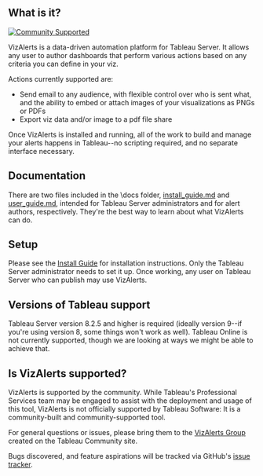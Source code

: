## What is it?
[![Community Supported](https://img.shields.io/badge/Support%20Level-Community%20Supported-457387.svg)](https://www.tableau.com/support-levels-it-and-developer-tools)

VizAlerts is a data-driven automation platform for Tableau Server. It allows any user to author dashboards that perform various actions based on any criteria you can define in your viz.

Actions currently supported are:

* Send email to any audience, with flexible control over who is sent what, and the ability to embed or attach images of your visualizations as PNGs or PDFs
* Export viz data and/or image to a pdf file share

Once VizAlerts is installed and running, all of the work to build and manage your alerts happens in Tableau--no scripting required, and no separate interface necessary.

## Documentation

There are two files included in the \docs folder, [install_guide.md](docs/install_guide.md) and [user_guide.md](docs/user_guide.md), intended for Tableau Server administrators and for alert authors, respectively. They're the best way to learn about what VizAlerts can do.

## Setup

Please see the [Install Guide](docs/install_guide.md) for installation instructions. Only the Tableau Server administrator needs to set it up. Once working, any user on Tableau Server who can publish may use VizAlerts.

## Versions of Tableau support

Tableau Server version 8.2.5 and higher is required (ideally version 9--if you're using version 8, some things won't work as well). Tableau Online is not currently supported, though we are looking at ways we might be able to achieve that.

## Is VizAlerts supported?

VizAlerts is supported by the community. While Tableau's Professional Services team may be engaged to assist with the deployment and usage of this tool, VizAlerts is not officially supported by Tableau Software: It is a community-built and community-supported tool.

For general questions or issues, please bring them to the [VizAlerts Group](http://community.tableau.com/vizalerts) created on the Tableau Community site.

Bugs discovered, and feature aspirations will be tracked via GitHub's [issue tracker](https://github.com/tableau/VizAlerts/issues).
